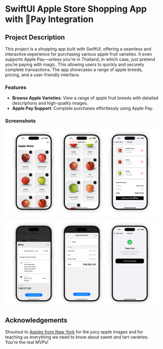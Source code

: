 # SwiftUI Apple Store Shopping App with Pay Integration

## Project Description
This project is a shopping app built with SwiftUI, offering a seamless and interactive experience for purchasing various apple fruit varieties. It even supports Apple Pay—unless you're in Thailand, in which case, just pretend you’re paying with magic. This allowing users to quickly and securely complete transactions. The app showcases a range of apple breeds, pricing, and a user-friendly interface.

### Features
- **Browse Apple Varieties**: View a range of apple fruit breeds with detailed descriptions and high-quality images.
- **Apple Pay Support**: Complete purchases effortlessly using Apple Pay.

### Screenshots
![](https://raw.githubusercontent.com/npwitk/LegitAppleStore/refs/heads/main/App%20Images/AppStore_Screenshots_1.png)

![](https://raw.githubusercontent.com/npwitk/LegitAppleStore/refs/heads/main/App%20Images/AppStore_Screenshots_2.png)

## Acknowledgements
Shoutout to [Apples from New York](https://www.applesfromny.com/varieties/) for the juicy apple images and for teaching us everything we need to know about sweet and tart varieties. You’re the real MVPs!
